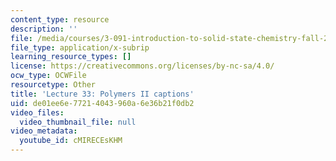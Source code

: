 ```yaml
---
content_type: resource
description: ''
file: /media/courses/3-091-introduction-to-solid-state-chemistry-fall-2018/de01ee6e77214043960a6e36b21f0db2_cMIRECEsKHM.webvtt
file_type: application/x-subrip
learning_resource_types: []
license: https://creativecommons.org/licenses/by-nc-sa/4.0/
ocw_type: OCWFile
resourcetype: Other
title: 'Lecture 33: Polymers II captions'
uid: de01ee6e-7721-4043-960a-6e36b21f0db2
video_files:
  video_thumbnail_file: null
video_metadata:
  youtube_id: cMIRECEsKHM
---
```

